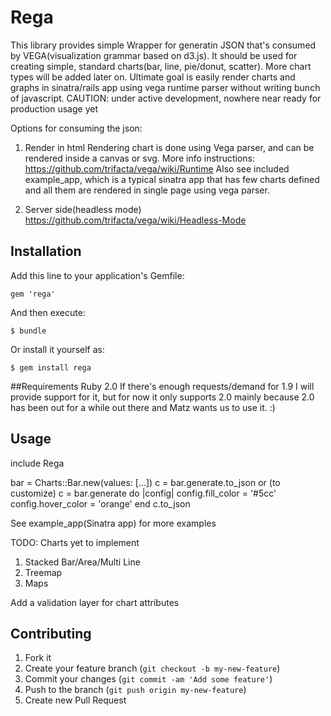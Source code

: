 # Rega
This library provides simple Wrapper for generatin JSON that's consumed by VEGA(visualization grammar based on d3.js). It should be used for creating simple, standard charts(bar, line, pie/donut, scatter). More chart types will be added later on. Ultimate goal is easily render charts and graphs in sinatra/rails app using vega runtime parser without writing bunch of javascript. 
CAUTION: under active development, nowhere near ready for production usage yet

Options for consuming the json:
1. Render in html
Rendering chart is done using Vega parser, and can be rendered inside a canvas or svg. More info instructions: https://github.com/trifacta/vega/wiki/Runtime
Also see included example_app, which is a typical sinatra app that has few charts defined and all them are rendered in single page using vega parser. 

2. Server side(headless mode)
https://github.com/trifacta/vega/wiki/Headless-Mode

## Installation

Add this line to your application's Gemfile:

    gem 'rega'

And then execute:

    $ bundle

Or install it yourself as:

    $ gem install rega

##Requirements
Ruby 2.0
If there's enough requests/demand for 1.9 I will provide support for it, but for now it only supports 2.0 mainly because 2.0 has been out for a while out there and Matz wants us to use it. :)

## Usage
include Rega

bar = Charts::Bar.new(values: [...])
c = bar.generate.to_json or (to customize)
c = bar.generate do |config|
  config.fill_color = '#5cc'
  config.hover_color = 'orange'
end
c.to_json

See example_app(Sinatra app) for more examples

TODO: 
Charts yet to implement
1. Stacked Bar/Area/Multi Line
2. Treemap
3. Maps

Add a validation layer for chart attributes



## Contributing

1. Fork it
2. Create your feature branch (`git checkout -b my-new-feature`)
3. Commit your changes (`git commit -am 'Add some feature'`)
4. Push to the branch (`git push origin my-new-feature`)
5. Create new Pull Request
